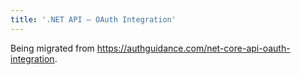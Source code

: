 ```yaml
---
title: '.NET API – OAuth Integration'
---
```


Being migrated from https://authguidance.com/net-core-api-oauth-integration.

